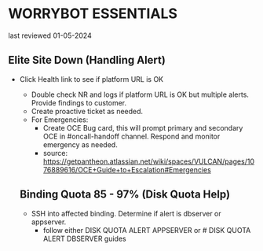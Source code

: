 # WORRYBOT ESSENTIALS
last reviewed 01-05-2024

## Elite Site Down (Handling Alert)
- Click Health link to see if platform URL is OK
  - Double check NR and logs if platform URL is OK but multiple alerts. Provide findings to customer. 
  - Create proactive ticket as needed.
  - For Emergencies:
    - Create OCE Bug card, this will prompt primary and secondary OCE in #oncall-handoff channel. Respond and monitor emergency as needed.
    - source: https://getpantheon.atlassian.net/wiki/spaces/VULCAN/pages/1076889616/OCE+Guide+to+Escalation#Emergencies



  ##  Binding Quota 85 - 97% (Disk Quota Help)
  - SSH into affected binding. Determine if alert is dbserver or appserver. 
    - follow either DISK QUOTA ALERT APPSERVER or # DISK QUOTA ALERT DBSERVER guides